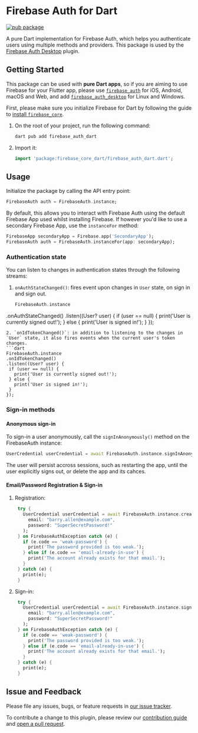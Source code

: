 # Firebase Auth for Dart

[![pub package](https://img.shields.io/pub/v/firebase_auth_dart.svg)](https://pub.dev/packages/firebase_auth_dart)

A pure Dart implementation for Firebase Auth, which helps you authenticate users using multiple methods and providers.
This package is used by the [Firebase Auth Desktop](https://github.com/invertase/flutterfire_desktop/tree/main/packages/firebase_auth/firebase_auth_dart) plugin.
## Getting Started

This package can be used with **pure Dart apps**, so if you are aiming to use Firebase for your Flutter app, please use [`firebase_auth`](https://github.com/FirebaseExtended/flutterfire/tree/master/packages/firebase_auth/firebase_auth) for iOS, Android, macOS and Web, and add [`firebase_auth_desktop`](https://github.com/invertase/flutterfire_desktop/tree/main/packages/firebase_auth/firebase_auth_desktop) for Linux and Windows.

First, please make sure you initialize Firebase for Dart by following the guide to [install `firebase_core`](https://github.com/invertase/flutterfire_desktop/tree/main/packages/firebase_core/firebase_core_dart/README.md).

1. On the root of your project, run the following command:
    ```bash
    dart pub add firebase_auth_dart
    ```

2. Import it:
    ```dart
    import 'package:firebase_core_dart/firebase_auth_dart.dart';
    ```
## Usage

Initialize the package by calling the API entry point:

```dart
FirebaseAuth auth = FirebaseAuth.instance;
```

By default, this allows you to interact with Firebase Auth using the default Firebase App used whilst installing Firebase. If however you'd like to use a secondary Firebase App, use the `instanceFor` method:

```dart
FirebaseApp secondaryApp = Firebase.app('SecondaryApp');
FirebaseAuth auth = FirebaseAuth.instanceFor(app: secondaryApp);
```

### Authentication state

You can listen to changes in authentication states through the following streams:

1. `onAuthStateChanged()`: fires event upon changes in `User` state, on sign in and sign out.
   ```dart
   FirebaseAuth.instance
  .onAuthStateChanged()
  .listen((User? user) {
    if (user == null) {
      print('User is currently signed out!');
    } else {
      print('User is signed in!');
    }
  });
   ```
2. `onIdTokenChanged()`: in addition to listening to the changes in `User` state, it also fires events when the current user's token changes.
   ```dart
   FirebaseAuth.instance
  .onIdTokenChanged()
  .listen((User? user) {
    if (user == null) {
      print('User is currently signed out!');
    } else {
      print('User is signed in!');
    }
  });
   ```

### Sign-in methods

#### Anonymous sign-in

To sign-in a user anonymously, call the `signInAnonymously()` method on the FirebaseAuth instance:

```dart
UserCredential userCredential = await FirebaseAuth.instance.signInAnonymously();
```

The user will persist accross sessions, such as restarting the app, until the user explicitly signs out, or delete the app and its cahces.

#### Email/Password Registration & Sign-in

1. Registration:
   ```dart
    try {
      UserCredential userCredential = await FirebaseAuth.instance.createUserWithEmailAndPassword(
        email: "barry.allen@example.com",
        password: "SuperSecretPassword!"
      );
    } on FirebaseAuthException catch (e) {
      if (e.code == 'weak-password') {
        print('The password provided is too weak.');
      } else if (e.code == 'email-already-in-use') {
        print('The account already exists for that email.');
      }
    } catch (e) {
      print(e);
    }
   ```
2. Sign-in:
   ```dart
    try {
      UserCredential userCredential = await FirebaseAuth.instance.signInWithEmailAndPassword(
        email: "barry.allen@example.com",
        password: "SuperSecretPassword!"
      );
    } on FirebaseAuthException catch (e) {
      if (e.code == 'weak-password') {
        print('The password provided is too weak.');
      } else if (e.code == 'email-already-in-use') {
        print('The account already exists for that email.');
      }
    } catch (e) {
      print(e);
    }
   ```

## Issue and Feedback

Please file any issues, bugs, or feature requests in [our issue tracker](https://github.com/invertase/flutterfire_desktop/issues/new/choose).

To contribute a change to this plugin, please review our [contribution guide](https://github.com/FirebaseExtended/flutterfire/blob/master/CONTRIBUTING.md) and [open a pull request](https://github.com/invertase/flutterfire_desktop/compare).
